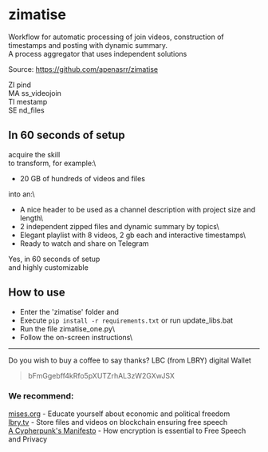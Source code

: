 # zimatise
Workflow for automatic processing of join videos, construction of timestamps and posting with dynamic summary.\
A process aggregator that uses independent solutions

Source: https://github.com/apenasrr/zimatise

ZI pind\
MA ss_videojoin\
TI mestamp\
SE nd_files

## In 60 seconds of setup

acquire the skill\
to transform, for example:\
- 20 GB of hundreds of videos and files

into an:\
- A nice header to be used as a channel description with project size and length\
- 2 independent zipped files and dynamic summary by topics\
- Elegant playlist with 8 videos, 2 gb each and interactive timestamps\
- Ready to watch and share on Telegram

Yes, in 60 seconds of setup\
and highly customizable

## How to use
- Enter the 'zimatise' folder and
- Execute `pip install -r requirements.txt` or run update_libs.bat
- Run the file zimatise_one.py\
- Follow the on-screen instructions\

---
Do you wish to buy a coffee to say thanks?
LBC (from LBRY) digital Wallet
> bFmGgebff4kRfo5pXUTZrhAL3zW2GXwJSX

### We recommend:
[mises.org](https://mises.org/) - Educate yourself about economic and political freedom\
[lbry.tv](http://lbry.tv/) - Store files and videos on blockchain ensuring free speech\
[A Cypherpunk's Manifesto](https://www.activism.net/cypherpunk/manifesto.html) - How encryption is essential to Free Speech and Privacy